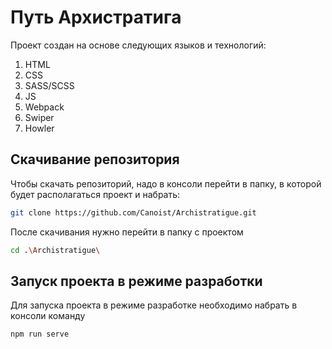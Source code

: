 # Путь Архистратига

Проект создан на основе следующих языков и технологий:

1. HTML
2. CSS
3. SASS/SCSS
4. JS
5. Webpack
6. Swiper
7. Howler

## Скачивание репозитория

Чтобы скачать репозиторий, надо в консоли перейти в папку, в которой будет располагаться проект и набрать:

```bash
git clone https://github.com/Canoist/Archistratigue.git
```

После скачивания нужно перейти в папку с проектом

```bash
cd .\Archistratigue\
```

## Запуск проекта в режиме разработки

Для запуска проекта в режиме разработке необходимо набрать в консоли команду

```bash
npm run serve
```
